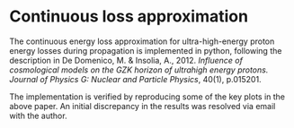 # Continuous loss approximation

The continuous energy loss approximation for ultra-high-energy proton energy losses during propagation is implemented in python, following the description in De Domenico, M. & Insolia, A., 2012. *Influence of cosmological models on the GZK horizon of ultrahigh energy protons. Journal of Physics G: Nuclear and Particle Physics*, 40(1), p.015201.

The implementation is verified by reproducing some of the key plots in the above paper. An initial discrepancy in the results was resolved via email with the author.

